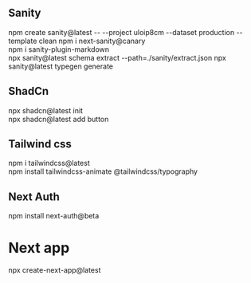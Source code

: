 ## Sanity
npm create sanity@latest -- --project uloip8cm --dataset production --template clean
npm i next-sanity@canary          
npm i sanity-plugin-markdown                     
npx sanity@latest schema extract --path=./sanity/extract.json
npx sanity@latest typegen generate

## ShadCn
 npx shadcn@latest init                
 npx shadcn@latest add button                               


## Tailwind css
 npm i tailwindcss@latest    
 npm install tailwindcss-animate @tailwindcss/typography                                
   

## Next Auth
npm install next-auth@beta                             

# Next app
npx create-next-app@latest       